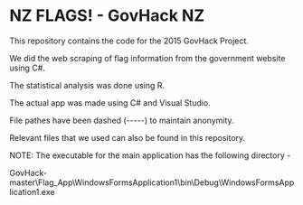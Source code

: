 # NZ FLAGS! - GovHack NZ
This repository contains the code for the 2015 GovHack Project.

We did the web scraping of flag information from the government website using C\#.

The statistical analysis was done using R.

The actual app was made using C# and Visual Studio.

File pathes have been dashed (-----) to maintain anonymity.

Relevant files that we used can also be found in this repository.

NOTE: The executable for the main application has the following directory -

GovHack-master\Flag_App\WindowsFormsApplication1\bin\Debug\WindowsFormsApplication1.exe
